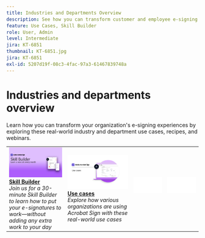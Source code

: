 ```yaml
---
title: Industries and Departments Overview
description: See how you can transform customer and employee e-signing experiences through these real-world industry and department use cases, recipes, and webinars
feature: Use Cases, Skill Builder
role: User, Admin
level: Intermediate
jira: KT-6851
thumbnail: KT-6851.jpg
jira: KT-6851
exl-id: 5207d19f-08c3-4fac-97a3-61467839748a
---
```

# Industries and departments overview

Learn how you can transform your organization's e-signing experiences by exploring these real-world industry and department use cases, recipes, and webinars.

<table style="table-layout:fixed">
<tr>
  <td>
    <a href="innovation-series.md">
      <img alt="Skill Builder" src="../assets/SB_1280.jpg" />
    </a>
    <div>
    <a href="innovation-series.md"><strong>Skill Builder</strong></a>
    </div>
    <em>Join us for a 30-minute Skill Builder to learn how to put your e-signatures to work—without adding any extra work to your day</em>
    <br>
  </td>
  <td>
    <a href="recipes.md">
      <img alt="Use cases" src="../assets/Usecase.png" />
    </a>
    <div>
    <a href="recipes.md"><strong>Use cases</strong></a>
    </div>
    <em>Explore how various organizations are using Acrobat Sign with these real-world use cases</em>
    <br>
  </td>
 </td>
  <td>
    <img alt="Spacer" src="../assets/Whitespacer.png" />
    <div>
    <br>
  </td>
  <td>
    <img alt="Spacer" src="../assets/Whitespacer.png" />
    <div>
    <br>
  </td>
</tr>
</table>
